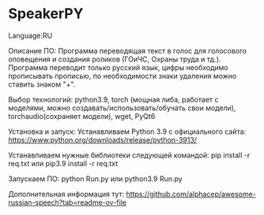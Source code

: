 # SpeakerPY
Language:RU

Описание ПО:
Программа переводящая текст в голос для голосового оповещения и создания роликов (ГОиЧС, Охраны труда и тд.).
Программа переводит только русский язык, цифры необходимо прописывать прописью, по необходимости знаки удаления
можно ставить знаком "+".

Выбор технологий:
python3.9, torch (мощная либа, работает с моделями, можно создавать/использовать/обучать свои модели), torchaudio(сохраняет модели), wget, PyQt6

Установка и запуск:
Устанавливаем Python 3.9 c официального сайта: 
https://www.python.org/downloads/release/python-3913/

Устанавливаем нужные библиотеки следующей командой:
pip install -r req.txt или pip3.9 install -r req.txt

Запускаем ПО:
python Run.py или python3.9 Run.py

Дополнительная информация тут:
https://github.com/alphacep/awesome-russian-speech?tab=readme-ov-file